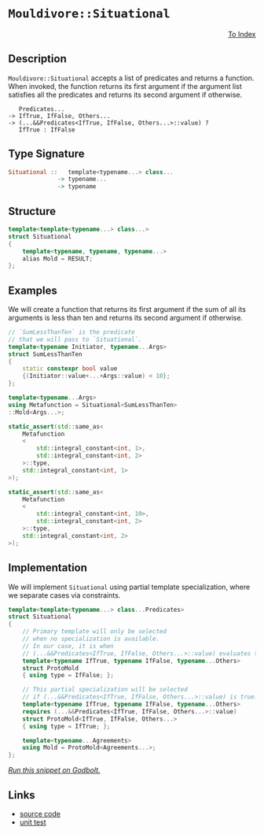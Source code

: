 <!-- Copyright 2024 Feng Mofan
SPDX-License-Identifier: Apache-2.0 -->

# `Mouldivore::Situational`

<p style='text-align: right;'><a href="../../../index.md#algorithms">To Index</a></p>

## Description

`Mouldivore::Situational` accepts a list of predicates and returns a function.
When invoked, the function returns its first argument if the argument list satisfies all the predicates and returns its second argument if otherwise.

<pre><code>   Predicates...
-> IfTrue, IfFalse, Others...
-> (...&&Predicates&lt;IfTrue, IfFalse, Others...&gt;::value) ?
   IfTrue : IfFalse</code></pre>

## Type Signature

```Haskell
Situational ::   template<typename...> class...
              -> typename...
              -> typename
```

## Structure

```C++
template<template<typename...> class...>
struct Situational
{
    template<typename, typename, typename...>
    alias Mold = RESULT;
};
```

## Examples

We will create a function that returns its first argument if the sum of all its arguments is less than ten and returns its second argument if otherwise.

```C++
// `SumLessThanTen` is the predicate
// that we will pass to `Situational`.
template<typename Initiator, typename...Args>
struct SumLessThanTen
{
    static constexpr bool value
    {(Initiator::value+...+Args::value) < 10};
};

template<typename...Args>
using Metafunction = Situational<SumLessThanTen>
::Mold<Args...>;

static_assert(std::same_as<
    Metafunction
    <
        std::integral_constant<int, 1>,
        std::integral_constant<int, 2>
    >::type,
    std::integral_constant<int, 1>
>);

static_assert(std::same_as<
    Metafunction
    <
        std::integral_constant<int, 10>,
        std::integral_constant<int, 2>
    >::type,
    std::integral_constant<int, 2>
>);
```

## Implementation

We will implement `Situational` using partial template specialization, where we separate cases via constraints.

```C++
template<template<typename...> class...Predicates>
struct Situational
{
    // Primary template will only be selected
    // when no specialization is available.
    // In our case, it is when
    // (...&&Predicates<IfTrue, IfFalse, Others...>::value) evaluates to false.
    template<typename IfTrue, typename IfFalse, typename...Others>
    struct ProtoMold
    { using type = IfFalse; };

    // This partial specialization will be selected
    // if (...&&Predicates<IfTrue, IfFalse, Others...>::value) is true.
    template<typename IfTrue, typename IfFalse, typename...Others>
    requires (...&&Predicates<IfTrue, IfFalse, Others...>::value)
    struct ProtoMold<IfTrue, IfFalse, Others...> 
    { using type = IfTrue; };

    template<typename...Agreements>
    using Mold = ProtoMold<Agreements...>;
};
```

[*Run this snippet on Godbolt.*](https://godbolt.org/#z:OYLghAFBqd5QCxAYwPYBMCmBRdBLAF1QCcAaPECAMzwBtMA7AQwFtMQByARg9KtQYEAysib0QXACx8BBAKoBnTAAUAHpwAMvAFYTStJg1DIApACYAQuYukl9ZATwDKjdAGFUtAK4sGIAMykrgAyeAyYAHI%2BAEaYxCBmXKQADqgKhE4MHt6%2BeqnpjgKh4VEssfFJdpgOmUIETMQE2T5%2BgVU1AnUNBMWRMXEJlfWNzblD3b2l5RIAlLaoXsTI7BwEmCzJBmsm/m5rG1uYO3sAnsmMrJgAdDc72ADUyAYKCjdXysSY%2BKJrCncmGgAggoCMQvA57kJCF4mIVmLQAYCTAB2KxA%2B4Y%2B4Aeix9w%2BeBYDRO932m1hmHuAHc6LR7gJaMTYvd2mt0IjMdjcZSEIx7gxUMzzsg8GI8AAvWGZe54BT3JgANyYdCY0XoV3ZmJx9wAkgw6YtHkwlKRpQRpbLuYwNRitRA3uYAGyOj5fPA/TB/XbaqgAFTBmBN3oAYmJjfcAPIEHnEV63fzYEAgRXeTAze6YZMw34kgVUUPXa0k9Zk7a7AhnC5sHW%2B/0m8vnZhV4P5usVxvXG6R6Oe7CFkFgiEfVBEACynjZ6MxKIs9y86SMJIr9x2ABFqyHaEodjOUSvt4jC1qfQgZfdkt0RbSFELL%2BLJQIqTT7kyWV9D7i8FR7nbbmYnX%2BXW%2BclPTcb0/S8AN1xbCMoziWN1XjRNM1Tc0SX9dVJwxUlDmOetKwpMDa0XBtLigzdILw9s3i7OD/kw%2B5PgARy8PBPllH91T/Z1PiA35jkIiDAyoDcwxomN7UQpMxAgmY%2B1BcEzSHUdx34mtBLI0TYPEuMHkLadZ3nYBiIpVdq3Ao5/B3ZE90sg96Ow8lcLbS43kBYBPnWRgCB7Qs5zCIyx1odBl38NclNQQK2V2NyPLYQR4P%2BWygV3fdkqBLEACosuynLcqxRFMuy%2B4fQ9bz7hy/L0ty6qKrspEzH8MIni8LAQrcNAGGWZJvLopF0txEwHQ0IQfGCD0FGPQwSoYQaNFQ2Czx4t1HP6kkEFhKkKWpWhaXPF4c2XIaoQILNMjEWaMMBBzS1OEimwYDJYRIVs7o7K5AWIYAfKBfsFMhUbxsmhhpoPVE5MlZBHgEEFMFUZJiGfVBPHuZC9NRCBdUeoh4iklNrHtSwPq%2BpDpJQ457i4DQUqSpFrNSvqruLHCy2cthXM%2B77AT8hcR0weoqC8Tq4RCtdjtOgRzt2EaWDGl4gZB%2BNEUTSLjiJhLFZpxEQQhgB9I0lEaCAQXQRMFEuPWQMLXn%2BcFjoZvo45Cw5Y3EzCNZ3LEHWOu1wRjjdk0uDuUgncxF2QDdzAPdoL3ofqX3dn9%2B4zF6jk7kTPDg/osOI6jmOGB9gg/cEAPeruWTNZ%2B%2BpHGQC2DYII2CBNkAzbYC3Hfo62mAFoXMj03YQ4xbPBEj4hPe9uPC4T4uKap%2BNM8BDlncb13h9z8fDEntxE%2BTxWHckjO5KbnPR%2Bj9f4636ed97ZL43LiwODmWhOAAVl4PwOC0UhUE4NxrGsZkFhLBMg1HgpACCaAfnMAA1iAB0/grj%2BAdFwZEAAOZ%2BABOSQKDUHPzMMiZ%2B%2BhOCSF4CwCQGgNCkHfp/b%2BHBeAKBABQ8BH8H6kDgLAGAiAQALAIMkLwBByCUDQBsOgcQIiXE4KoFBDoAC0DpJD3GAMgSGUgrhmF4K6bGeATZJH4IIEQYh2BSBkIIRQKh1DMNILoJIlJR7JE4DwR%2BL834QK/pwcMfDeFmlQF%2BSRMi5EKKURTSQqjvweGEfQBG5h/BcBmLwJhWg5gQCQEI5IIiyAUAgCktJIBgBSDMHwOgawYyUGiC46IYQiT2N4OU5gxATjhmiNoaoTDQFCLigQcMDAGQuKwNELwwA3BiE3FU0gWBCRGHEBY/Anwajyg9C42G1Q%2BErFARHJ%2BFjaB4GiKPOpHgsAuNBASEZcziDRDSJgFc6xDDAE2UYCBcwqAGC%2BgANTwJgSk4YGwjN0cIUQ4gjE/NMWoFxVj9DXJQH/Sw%2Bgtn0MgHMVA3VMj0I4NI42q5TCWGsGYahJziBaPmXC2wmB7BwhcAwdwngWh6BCGEPoZQBhJHyBkAQow/CMrSMyhgkx%2BgVCJSS2owwmiUrGHy5pAqJi0qmAy2wgrWV6G1o0bl9KKhzAUIA5YsxCEcFfpQlxND7i%2BNkfIxRyjglmG/LgQgJBlwgNiWA%2B5cweRMCwPECA0CQCSHgeg/wyJJAaEkGYSQQ0NDPwdOgrVxDSCkOiVcJBDoUHoJQVwB0z9JBcAwYg3VFiaF0IYfa5hiSOFJK4R4vhAjMmoHCaI8RHAGgsHlMiaRTBHgGAXFwdBVwuBXE/hokgWi9A/P0f86QgKlDAosbofJNimB2O4Cw9ZOqqG8Boe4nhfC6RfjrQ2ptLbrkUw7V2uaEAwmpIiTa/wZg7XxJYcWrJETy13oGFuxtTxrntspgU2gRT6EQFKRYmplS52kAA3UhpTSHAjLaV5Tp3SpmYD6QMoZyLQFjOuZMz%2B0yxVzORT21QSy1gjLWS4zZ2yiR7JWJ/Q5pCgMnLOUoS54ybn%2BXuXwJ5ChXnvM%2BYwb5sgh2GJHbIIF5jP6TrBXcjFVgoUkdhW6r%2BiLoacFRY3dFkKLDYuXbi/FMnVXErFc4CArg5VJBpSUHleQOVwiMykCzmQlXTEqLpu2XQRjCrZaKpzgq7PSoVUKnIbmfNeZVfMRYGqYlasXXqzgcpiD1sbc219baD3dotfgbG56YlxIdaQJ1LrKCOI4JG6NHb/X4PQciZE/gA1BrTVm6hnBc2MJY2wzh3DPEPsrae6tbBOB1v8SwBQ8pIbynbVcQ4IJ1Gpb7do4xvyDESAEyYsdwmdABFINO2dDjwvOOzW40tXjN0xb6wNobI2xtmmPR1tJ57/BXqa8ky796MmPviIN5IyQdbDfQTrM7etDsjsKXBEpZSKl1JGSB%2BpjTmmQcre0mDJwenwf6YMnayHeCoYmRRtHrEsPzIsYs5AyzCPD3WZ/EjOyTjkYOXi6joDaPnIY2h5jBbWNMBeW8j5XygODr%2BfxmbQmQWrdbcYVT0Lojabk3CZFWIXYSaxTiuIeKsDi5ZJkMlFK/PUvJYF8zBRMhWaZXCbXDn%2BWdFla5%2BVjm4TOZ6JKsz4wXMa/tzb0zyrNVqpC4Y/LEWdscGiywI7g2UaneAudy1aWokZfzQkx1mBnUDFk%2BswrCQO3%2BH8M/Z%2B/rKYaFT8ieNtXl31dsHm69Mx3WINjf4FBiQ/XPy4NX5ESR1n%2BG23V2hUfIFarUfn1xbeS9zBOekZwkggA%3D%3D)

## Links

- [source code](../../../../conceptrodon/mouldivore/situational.hpp)
- [unit test](../../../../tests/unit/metafunctions/mouldivore/situational.test.hpp)
